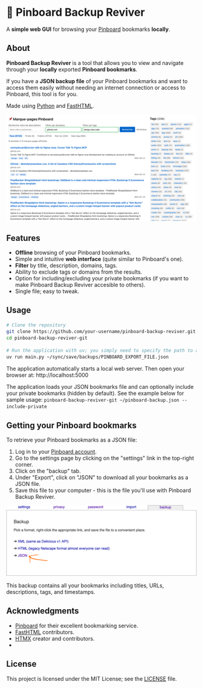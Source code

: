 # 📌 Pinboard Backup Reviver

A **simple web GUI** for browsing your [Pinboard](https://pinboard.in/) bookmarks **locally**.

## About

**Pinboard Backup Reviver** is a tool that allows you to view and navigate through your **locally** exported **Pinboard bookmarks**.

If you have a **JSON backup file** of your Pinboard bookmarks and want to access them easily without needing an internet connection or access to Pinboard, this tool is for you.

Made using [Python](https://www.python.org/) and [FastHTML](https://fastht.ml/).

![](./screenshot_pinboard_backup_reviver.png "Screenshot of PBR")

## Features

- **Offline** browsing of your Pinboard bookmarks.
- Simple and intuitive **web interface** (quite similar to Pinboard's one).
- **Filter** by title, description, domains, tags.
- Ability to exclude tags or domains from the results.
- Option for including/excluding your private bookmarks (if you want to make Pinboard Backup Reviver accesible to others).
- Single file; easy to tweak.

## Usage

```bash
# Clone the repository
git clone https://github.com/your-username/pinboard-backup-reviver.git pinboard-backup-reviver-git
cd pinboard-backup-reviver-git

# Run the application with uv; you simply need to specify the path to a JSON Pinboard backup
uv run main.py ~/sync/save/backups/PINBOARD_EXPORT_FILE.json
```

The application automatically starts a local web server.
Then open your browser at: http://localhost:5000

The application loads your JSON bookmarks file and can optionally include your private bookmarks (hidden by default).
See the example below for sample usage:
`pinboard-backup-reviver-git ~/pinboard-backup.json --include-private`

## Getting your Pinboard bookmarks

To retrieve your Pinboard bookmarks as a JSON file:

1. Log in to your [Pinboard account](https://pinboard.in).
2. Go to the settings page by clicking on the "settings" link in the top-right corner.
3. Click on the "backup" tab.
4. Under "Export", click on "JSON" to download all your bookmarks as a JSON file.
5. Save this file to your computer - this is the file you'll use with Pinboard Backup Reviver.

![](./screenshot_pinboard.png "Screenshot of PBR")

This backup contains all your bookmarks including titles, URLs, descriptions, tags, and timestamps.

## Acknowledgments

- [Pinboard](https://pinboard.in) for their excellent bookmarking service.
- [FastHTML](https://fastht.ml/) contributors.
- [HTMX](https://htmx.org/) creator and contributors.
- 
## License

This project is licensed under the MIT License; see the [LICENSE](LICENSE) file.
